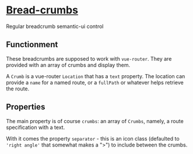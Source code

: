 # [Bread-crumbs](https://semantic-ui.com/collections/breadcrumb.html)
Regular breadcrumb semantic-ui control

## Functionment
These breadcrumbs are supposed to work with `vue-router`. They are provided with an array of crumbs and display them.

A `Crumb` is a vue-router `Location` that has a `text` property. The location can provide a `name` for a named route, or a `fullPath` or whatever helps retrieve the route.

## Properties
The main property is of course `crumbs`: an array of `Crumbs`, namely, a route specification with a text.

With it comes the property `separator` - this is an icon class (defaulted to `'right angle'` that somewhat makes a ">") to include between the crumbs.